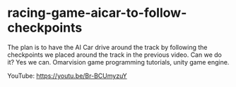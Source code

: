 # racing-game-aicar-to-follow-checkpoints
The plan is to have the AI Car drive around the track by following the checkpoints we placed around the track in the previous video. Can we do it? Yes we can.  Omarvision game programming tutorials, unity game engine. 

YouTube:  https://youtu.be/Br-BCUmyzuY

